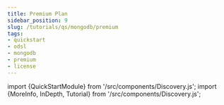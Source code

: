 ```yaml
---
title: Premium Plan
sidebar_position: 9
slug: /tutorials/qs/mongodb/premium
tags:
- quickstart
- odsl
- mongodb
- premium
- license
---
```

import {QuickStartModule} from '/src/components/Discovery.js';
import {MoreInfo, InDepth, Tutorial} from '/src/components/Discovery.js';

<QuickStartModule text="This quickstart module gives an overview of the features of the OpenDataDSL premium plan." />
